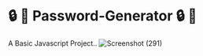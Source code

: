 # 🔒 🔑 Password-Generator 🔒 🔑 
A Basic Javascript Project..
![Screenshot (291)](https://user-images.githubusercontent.com/105481951/213639893-17b4796b-6a98-4683-9625-1275b9f0251e.png)
